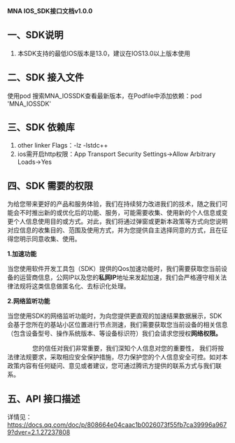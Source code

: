 **MNA IOS\_SDK接口文档v1.0.0**

## **一、SDK说明**
1. 本SDK支持的最低IOS版本是13.0，建议在IOS13.0以上版本使用

## **二、SDK 接入文件**
使用pod 搜索MNA\_IOSSDK查看最新版本，在Podfile中添加依赖：pod 'MNA\_IOSSDK'
## **三、SDK 依赖库**
1. other linker Flags：-lz -lstdc++
1. ios需开启http权限：App Transport Security Settings->Allow Arbitrary Loads->Yes

## **四、SDK 需要的权限**
为给您带来更好的产品和服务体验，我们在持续努力改进我们的技术，随之我们可能会不时推出新的或优化后的功能、服务，可能需要收集、使用新的个人信息或变更个人信息使用目的或方式。对此，我们将通过弹窗或更新本政策等方式向您说明对应信息的收集目的、范围及使用方式，并为您提供自主选择同意的方式，且在征得您明示同意收集、使用。

**1.加速功能**

当您使用软件开发工具包（SDK）提供的Qos加速功能时，我们需要获取您当前设备的运营商信息，公网IP以及您的**私网IP**地址来发起加速，我们会严格遵守相关法律法规将这类信息做匿名化、去标识化处理。

**2.网络监听功能**

当您使用SDK的网络监听功能时，为向您提供更直观的加速结果数据展示，SDK会基于您所在的基站小区位置进行节点测速，我们需要获取您当前设备的相关信息（包含设备型号、操作系统版本、等设备标识符）我们会请求您授权**网络权限。**

`        `您的信任对我们非常重要，我们深知个人信息对您的重要性， 我们将按法律法规要求，采取相应安全保护措施，尽力保护您的个人信息安全可控。如对本政策内容有任何疑问、意见或者建议，您可通过腾讯方提供的联系方式与我们联系。

## **五、API 接口描述**
详情见：https://docs.qq.com/doc/p/808664e04caac1b0026073f55fb7ca39996a9679?dver=2.1.27237808

